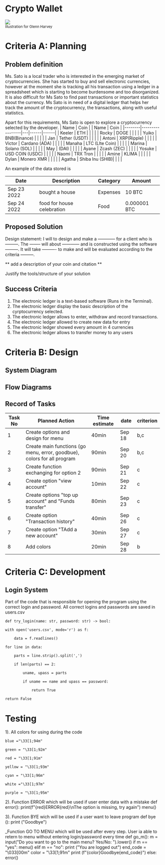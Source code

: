 # Crypto Wallet

![](22ROOSE-master768.gif)  
<sub>Illustration for Glenn Harvey</sub>

# Criteria A: Planning

## Problem definition

Ms. Sato is a local trader who is interested in the emerging market of cryptocurrencies. She has started to buy and sell electronic currencies, however at the moment she is tracking all his transaction using a ledger in a spreadsheet which is starting to become burdensome and too disorganized. It is also difficult for Ms Sato to find past transactions or important statistics about the currency. Ms Sato is in need of a digital ledger that helps her track the amount of the cryptocurrency, the transactions, along with useful statistics. 

Apart for this requirements, Ms Sato is open to explore a cryptocurrency selected by the developer.
| Name   | Coin            |   | Name | Coin |
|--------|-----------------|---|------|------|
| Keeler | ETH             |   |      |      |
| Rocky  | DOGE            |   |      |      |
| Yuiko  | BNB(Binance)    |   |      |      |
| Jan    | Tether (USDT)   |   |      |      |
| Antoni | XRP(Ripple)     |   |      |      |
| Victor | Cardano (ADA)   |   |      |      |
| Manaha | LTC (LIte Coin) |   |      |      |
| Marina | Solano (SOL)    |   |      |      |
| May    | (DAI)           |   |      |      |
| Ayane  | Zcash (ZEC)     |   |      |      |
| Yosuke  | USD COIN  (USDC)  |   |      |      |
| Naomi  |  TRX Tron       |   |      |      |
| Amine  |  KLIMA          |   |      |      |
| Dylan  | Monero XMR      |   |      |      |
| Agatha | Shiba Inu (SHIB)|   |      |      |


An example of the data stored is 

| Date | Description | Category | Amount  |
|------|-------------|----------|---------|
| Sep 23 2022 | bought a house | Expenses | 10 BTC |
| Sep 24 2022 | food for house celebration | Food | 0.000001 BTC |


## Proposed Solution

Design statement:
I will to design and make a ———— for a client who is ———. The ——– will about ———— and is constructed using the software ———. It will take  ———- to make and will be evaluated according to the criteria ———.

** add a description of your coin and citation **

Justify the tools/structure of your solution

## Success Criteria
1. The electronic ledger is a text-based software (Runs in the Terminal).
2. The electronic ledger display the basic description of the cyrptocurrency selected.
3. The electronic ledger allows to enter, withdraw and record transactions.
4. The electronic ledger allowed to create new data for entry
5. The electronic ledger showed every amount in 4 currencies
6. The electronic ledger allows to transfer money to any users

# Criteria B: Design

## System Diagram

## Flow Diagrams


## Record of Tasks


| Task No  | Planned Action | Time estimate | date |  criterion  |
|------|-------------|----------|---------| --------|
| 1       | Create options and design for menu| 40min  | Sep 18  | b,c   |       
| 2       | Create main functions (go menu, error, goodbue), colors for all program| 90min         | Sep 20 | b,c|     
| 3       | Create function exchanging for option 2 | 90min | Sep 21 | c|             
| 4       | Create option "view account" | 10min  | Sep 22 | c|             
| 5       | Create options "top up account" and "Funds transfer"  |  80min         | Sep 23 |c|        
| 6       | Create option "Transaction history" | 40min         | Sep 26  |c|            
| 7       | Create option "TAdd a new account" | 30min         | Sep 27|c|
| 8       | Add colors    |   20min         | Sep 28   |b|           

# Criteria C: Development

## Login System
Part of the code that is responsible for opening the program using the correct login and password. All correct logins and passwords are saved in users.csv

    def try_login(name: str, password: str) -> bool:
    
    with open('users.csv', mode='r') as f:
    
        data = f.readlines()
        
    for line in data:
    
        parts = line.strip().split(',')
        
        if len(parts) == 2:
        
            uname, upass = parts
            
            if uname == name and upass == password:
            
                return True

    return False

# Testing

1). All colors for using during the code

    blue ="\33[1;94m"
    
    green = "\33[1;92m"
    
    red = "\33[1;91m"
    
    yellow = "\33[1;93m"
    
    cyan = "\33[1;96m"
    
    white ="\33[1;97m"
    
    purple = "\33[1;95m"

2). Function ERROR which will be used if user enter data with a mistake 
def error():
    print(f"{red}ERROR{red}\nThe option is missing, try again")
    menu()

3). Function BYE  wich will be used if a user want to leave program
def bye ():
    print ("Goodbye")

_Function GO TO MENU which will be used after every step. User ia able to retern to menu without entering login/password every time
def go_m():
    m = input("Do you want to go to the main menu? Yes/No: ").lower()
    if m == "yes":
        menu()
    elif m == "no":
        print ("You are logged out")
        end_code = "\033[00m"
        color = "\33[1;91m"
        print (f"{color}Goodbye{end_code}")
    else:
        error()





```
